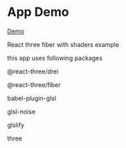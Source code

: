 # App Demo
<a href="https://ecstatic-payne-e5e43b.netlify.app/" target="_blank">Demo</a>

React three fiber with shaders example

this app uses following packages 

<p>@react-three/drei</p>
<p>@react-three/fiber</p>
<p>babel-plugin-glsl</p>
<p>glsl-noise</p>
<p>glslify</p>
<p>three</p>

